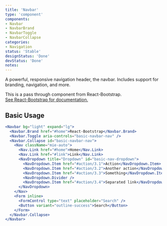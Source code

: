 ```yaml
---
title: 'Navbar'
type: 'component'
components:
- Navbar
- NavbarBrand
- NavbarToggle
- NavbarCollapse
categories:
- Navigation
status: 'Stable'
designStatus: 'Done'
devStatus: 'Done'
notes:
---
```


A powerful, responsive navigation header, the navbar. Includes support for branding, navigation, and more.

<p>
  This is a pass through component from React-Bootstrap.<br/>
  <a href="https://react-bootstrap.github.io/components/navbar/" target="_blank" rel="noopener noreferrer">
    See React-Bootstrap for documentation.
  </a>
</p>

## Basic Usage

```jsx live
<Navbar bg="light" expand="lg">
  <Navbar.Brand href="#home">React-Bootstrap</Navbar.Brand>
  <Navbar.Toggle aria-controls="basic-navbar-nav" />
  <Navbar.Collapse id="basic-navbar-nav">
    <Nav className="mie-auto">
      <Nav.Link href="#home">Home</Nav.Link>
      <Nav.Link href="#link">Link</Nav.Link>
      <NavDropdown title="Dropdown" id="basic-nav-dropdown">
        <NavDropdown.Item href="#action/3.1">Action</NavDropdown.Item>
        <NavDropdown.Item href="#action/3.2">Another action</NavDropdown.Item>
        <NavDropdown.Item href="#action/3.3">Something</NavDropdown.Item>
        <NavDropdown.Divider />
        <NavDropdown.Item href="#action/3.4">Separated link</NavDropdown.Item>
      </NavDropdown>
    </Nav>
    <Form inline>
      <FormControl type="text" placeholder="Search" />
      <Button variant="outline-success">Search</Button>
    </Form>
  </Navbar.Collapse>
</Navbar>
```
